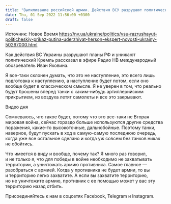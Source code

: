 ```yaml
---
title: "Выпиливание российской армии. Действия ВСУ разрушают политический приказ Путина на удержание Херсона — Яковина"
date: Thu, 01 Sep 2022 11:56:00 +0300
draft: false
---
```

Источник: Новое Время https://nv.ua/ukraine/politics/vsu-razrushayut-politicheskiy-prikaz-putina-uderzhivat-herson-ekspert-novosti-ukrainy-50267000.html


 Как действия ВС Украины разрушают планы РФ и унижают политический Кремль рассказал в эфире Радио НВ международный обозреватель Иван Яковина.

Я все-таки склонен думать, что это не наступление, это всего лишь подготовка к наступлению, а наступление будет потом, если оно вообще будет в классическом смысле. Я не уверен в том, что реально будут брошены вперед танки с каким-нибудь артиллерийским прикрытием, из воздуха летят самолеты и все это закрывают.

 Видео дня   

Сомневаюсь, что такое будет, потому что это все-таки не Вторая мировая война, сейчас гораздо больше используются другие средства поражения, какие-то высокоточные, дальнобойные. Поэтому танки, наверное, будут пускать в ход в самую-самую последнюю очередь, когда уже все остальное сделано и когда уж совсем без танков никак не обойтись.

Что имеется в виду и вообще, почему так? Я много раз говорил, и не только я, что для победы в войне необходимо не захватывать территории, а уничтожать армию противника. Самое главное — разобраться с армией. Когда у противника не будет армии, то вы и территорию легко захватите. А если вы захватите территорию, но не уничтожите армию, противник с ее помощью может у вас эту территорию назад отбить.

Присоединяйтесь к нам в соцсетях Facebook, Telegram и Instagram.
